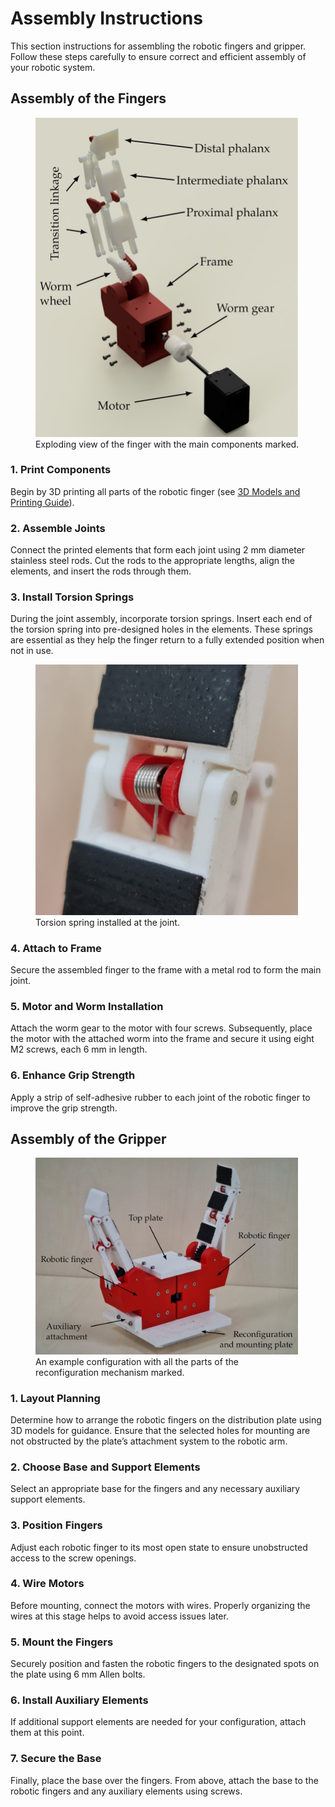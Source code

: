 # Assembly Instructions

This section instructions for assembling the robotic fingers and gripper. Follow these steps carefully to ensure correct and efficient assembly of your robotic system.

## Assembly of the Fingers

<figure>
<img src="../additional_files/images/Exploding_view_marked.jpg" alt="Exploiding view of the finger design" width="420"/>
<figcaption> Exploding view of the finger with the main components marked.</figcaption>
</figure>

### 1. Print Components
Begin by 3D printing all parts of the robotic finger (see [3D Models and Printing Guide](3D_models/)).
### 2. Assemble Joints
Connect the printed elements that form each joint using 2 mm diameter stainless steel rods. Cut the rods to the appropriate lengths, align the elements, and insert the rods through them.
### 3. Install Torsion Springs
During the joint assembly, incorporate torsion springs. Insert each end of the torsion spring into pre-designed holes in the elements. These springs are essential as they help the finger return to a fully extended position when not in use.

<figure>
<img src="../additional_files/images/torsion_spring_2.jpg" alt="Torsion spring." width="420"/>
<figcaption> Torsion spring installed at the joint.</figcaption>
</figure>

### 4. Attach to Frame
Secure the assembled finger to the frame with a metal rod to form the main joint.
### 5. Motor and Worm Installation
Attach the worm gear to the motor with four screws. Subsequently, place the motor with the attached worm into the frame and secure it using eight M2 screws, each 6 mm in length.
### 6. Enhance Grip Strength
Apply a strip of self-adhesive rubber to each joint of the robotic finger to improve the grip strength.

## Assembly of the Gripper

<figure>
<img src="../additional_files/images/gripper.jpg" alt="An example two-finger gripper configuration with all the parts of the reconfiguration mechanism marked" width="420"/>
<figcaption> An example configuration with all the parts of the reconfiguration mechanism marked.</figcaption>
</figure>


### 1. Layout Planning
Determine how to arrange the robotic fingers on the distribution plate using 3D models for guidance. Ensure that the selected holes for mounting are not obstructed by the plate’s attachment system to the robotic arm.
### 2. Choose Base and Support Elements
Select an appropriate base for the fingers and any necessary auxiliary support elements.
### 3. Position Fingers
Adjust each robotic finger to its most open state to ensure unobstructed access to the screw openings.
### 4. Wire Motors
Before mounting, connect the motors with wires. Properly organizing the wires at this stage helps to avoid access issues later.
### 5. Mount the Fingers
Securely position and fasten the robotic fingers to the designated spots on the plate using 6 mm Allen bolts.
### 6. Install Auxiliary Elements
If additional support elements are needed for your configuration, attach them at this point.
### 7. Secure the Base 
Finally, place the base over the fingers. From above, attach the base to the robotic fingers and any auxiliary elements using screws.
